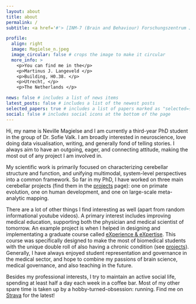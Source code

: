 ```yaml
---
layout: about
title: about
permalink: /
subtitle: <a href='#'> [INM-7 (Brain and Behaviour) Forschungszentrum Jülich](https://www.fz-juelich.de/en/inm/inm-7) </a>. Max Planck Institute for Human Cognitive and Brain Sciences.

profile:
  align: right
  image: Magielse_n.jpeg
  image_circular: false # crops the image to make it circular
  more_info: >
    <p>You can find me in the</p>
    <p>Martinus J. Langeveld </p>
    <p>Building, H0.38. </p>
    <p>Utrecht, </p>
    <p>The Netherlands </p>

news: false # includes a list of news items
latest_posts: false # includes a list of the newest posts
selected_papers: true # includes a list of papers marked as "selected={true}"
social: false # includes social icons at the bottom of the page
---
```


Hi, my name is Neville Magielse and I am currently a third-year PhD student in the group of Dr. Sofie Valk. I am broadly interested in neuroscience, love doing data visualisation, writing, and generally fond of telling stories. I always aim to have an outgoing, eager, and connecting attitude, making the most out of any project I am involved in.

My scientific work is primarily focused on characterizing cerebellar structure and function, and unifying multimodal, system-level perspectives into a common framework. So far in my PhD, I have worked on three main cerebellar projects (find them in the [projects](https://nevmagi.github.io/projects/) page): one on primate evolution, one on human development, and one on large-scale meta-analytic mapping.

There are a lot of other things I find interesting as well (apart from random informational youtube videos). A primary interest includes improving medical education, supporting both the physician and medical scientist of tomorrow. An example project is when I helped in designing and implementating a graduate course called [eXperience & eXpertise](https://osiris-student.uu.nl/onderwijscatalogus/extern/cursus?cursuscode=BMB4711022&taal=en&collegejaar=huidig). This course was specifically designed to make the most of biomedical students with the unique double roll of also having a chronic condition (see [projects](https://nevmagi.github.io/projects/)). Generally, I have always enjoyed student representation and governance in the medical sector, and hope to combine my passions of brain science, medical governance, and also teaching in the future.

Besides my professional interests, I try to maintain an active social life, spending at least half a day each week in a coffee bar. Most of my other spare time is taken up by a hobby-turned-obsession: running. Find me on [Strava](https://www.strava.com/athletes/51535523) for the latest!
